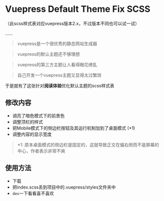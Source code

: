 # Vuepress Default Theme Fix SCSS

（此scss样式表对应vuepress版本2.x，不过版本不同也可以试一试）

......

> vuepress是一个很优秀的静态网站生成器

> vuepress的默认主题还不够理想

> vuepress的第三方主题让人看得眼花缭乱

> 自己开发一个vuepress主题又显得太过繁琐

于是就有了这张针对**阅读体验**优化默认主题的scss样式表

## 修改内容

- 调亮了暗色模式下的前景色
- 调整顶栏的样式
- 把Mobile模式下的侧边栏按钮及其运行机制加到了桌面模式   (*1)
- 调整内容的显示宽度

> *1: 原本桌面模式的侧边栏是固定的，这就导致正文在偏右侧而不是屏幕的中心，作者表示非常不爽

## 使用方法
- 下载
- 把index.scss丢到项目中的.vuepress/styles文件夹中
- `dev`一下看看喜不喜欢
